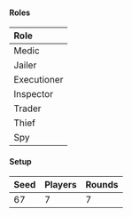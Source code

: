 #### Roles
| Role         |
| :----------- |
| Medic        |
| Jailer       |
| Executioner  |
| Inspector    |
| Trader       |
| Thief        |
| Spy          |

#### Setup
| Seed | Players | Rounds  |
| :----| :-------| :------ |
| 67   | 7       | 7       |